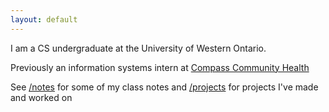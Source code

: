 ```yaml
---
layout: default
---
```


I am a CS undergraduate at the University of Western Ontario.

Previously an information systems intern at [Compass Community Health](https://www.compassch.org/)

See [/notes](/notes) for some of my class notes and [/projects](/projects) for projects I've made and worked on